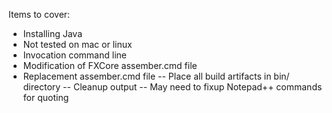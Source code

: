 Items to cover:

- Installing Java
- Not tested on mac or linux
- Invocation command line
- Modification of FXCore assember.cmd file
- Replacement assember.cmd file
-- Place all build artifacts in bin/ directory
-- Cleanup output
-- May need to fixup Notepad++ commands for quoting